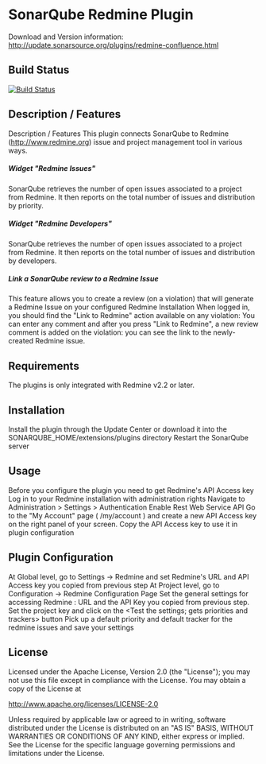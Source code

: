 

SonarQube Redmine  Plugin
==========================
Download and Version information: http://update.sonarsource.org/plugins/redmine-confluence.html

## Build Status
[![Build Status](https://sonarplugins.ci.cloudbees.com/job/redmine/buildStatus/icon?job=check-manifest)](https://sonarplugins.ci.cloudbees.com/job/redmine)

## Description / Features
Description / Features
This plugin connects SonarQube to Redmine (http://www.redmine.org) issue and project management tool in various ways.
##### Widget "Redmine Issues"
SonarQube retrieves the number of open issues associated to a project from Redmine. It then reports on the total number of issues and distribution by priority.
##### Widget "Redmine Developers"
SonarQube retrieves the number of open issues associated to a project from Redmine. It then reports on the total number of issues and distribution by developers.
##### Link a SonarQube review to a Redmine Issue
This feature allows you to create a review (on a violation) that will generate a Redmine Issue on your configured Redmine Installation
When logged in, you should find the "Link to Redmine" action available on any violation:
You can enter any comment and after you press "Link to Redmine", a new review comment is added on the violation: you can see the link to the newly-created Redmine issue.

## Requirements
The plugins is only integrated with Redmine v2.2 or later.

## Installation
Install the plugin through the Update Center or download it into the SONARQUBE_HOME/extensions/plugins directory
Restart the SonarQube server

## Usage
Before you configure the plugin you need to get Redmine's API Access key
Log in to your Redmine installation with administration rights
Navigate to Administration > Settings > Authentication
Enable Rest Web Service API
Go to the "My Account" page ( /my/account ) and create a new API Access key on the right panel of your screen.
Copy the API Access key to use it in plugin configuration

## Plugin Configuration 
At Global level, go to Settings -> Redmine and set Redmine's URL and API Access key you copied from previous step 
At Project level, go to Configuration -> Redmine Configuration Page
Set the general settings for accessing Redmine : URL and the API Key you copied from previous step.
Set the project key and click on the <Test the settings; gets priorities and trackers> button
Pick up a default priority and default tracker for the redmine issues and save your settings

## License

Licensed under the Apache License, Version 2.0 (the "License");
you may not use this file except in compliance with the License.
You may obtain a copy of the License at

http://www.apache.org/licenses/LICENSE-2.0

Unless required by applicable law or agreed to in writing, software
distributed under the License is distributed on an "AS IS" BASIS,
WITHOUT WARRANTIES OR CONDITIONS OF ANY KIND, either express or implied.
See the License for the specific language governing permissions and
limitations under the License.
